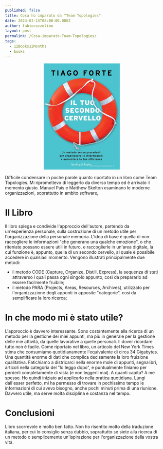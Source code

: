 ```yaml
---
published: false
title: Cosa ho imparato da "Team Topologies"
date: 2024-03-15T08:00:00.000Z
author: fabiocozzolino
layout: post
permalink: /Cosa-imparato-Team-Topologies/
tags:
  - 12Books12Months
  - books
---
```

<p align="center">
  <img src="/assets/img/headline/secondo-cervello.jpeg" alt="Il tuo Secondo Cervello" width="250">
</p>
Difficile condensare in poche parole quanto riportato in un libro come Team Topologies. Mi ripromettevo di leggerlo da diverso tempo ed è arrivato il momento giusto. Manuel Pais e Matthew Skelton esaminano le moderne organizzazioni, soprattutto in ambito software, 



# Il Libro
Il libro spiega e condivide l'approccio dell'autore, partendo da un'esperienza personale, sulla costruzione di un metodo utile per l'organizzazione della personale memoria. L'idea di base è quella di non raccogliere le informazioni "che generano una qualche emozione", o che riteniate possano essere utili in futuro, e raccoglierle in un'area digitale, la cui funzione è, appunto, quella di un secondo cervello, al quale è possibile accedere in qualsiasi momento.
Vengono illustrati principalmente due metodi: 
- il metodo CODE (Capture, Organize, Distill, Express), la sequenza di stati attraverso i quali passa ogni singolo appunto, così da prepararlo ad essere facilmente fruibile;
- il metodo PARA (Projects, Areas, Resources, Archives), utilizzato per l'organizzazione degli appunti in apposite "categorie", così da semplificare la loro ricerca;

# In che modo mi è stato utile?
L'approccio è davvero interessante. Sono costantemente alla ricerca di un metodo per la gestione dei miei appunti, ma più in generale per la gestione delle mie attività, da quelle lavorative a quelle personali. Il dover ricordare tutto non è facile. Come riportato nel libro, un articolo del New York Times stima che consumiamo quotidianamente l'equivalente di circa 34 Gigabytes. Una quantità enorme di dati che complica decisamente la loro fruizione qualitativa. Fatichiamo a districarci nella enorme mole di appunti, segnalibri, articoli nella categoria del "lo leggo dopo", e puntualmente finiamo per perderli completamente di vista (e non leggerli mai). A quanti capita? A me spesso.
Ho quindi iniziato ad applicarlo nella pratica quotidiana. Lungi dall'esser perfetto, mi ha permesso di trovare in pochissimo tempo le informazioni di cui avevo bisogno, anche pochi minuti prima di una riunione. Davvero utile, ma serve molta disciplina e costanza nel tempo.

# Conclusioni 
Libro scorrevole e molto ben fatto. Non ho risentito molto della traduzione italiana, per cui lo consiglio senza dubbio, soprattutto se siete alla ricerca di un metodo o semplicemente un'ispirazione per l'organizzazione della vostra vita.
